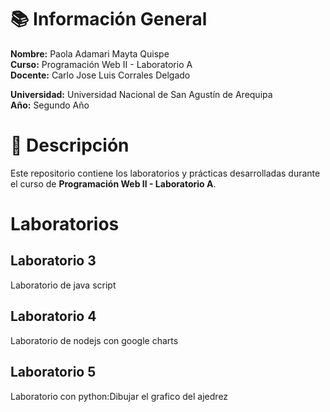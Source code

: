 # 📚 Información General
**Nombre:** Paola Adamari Mayta Quispe  
**Curso:** Programación Web II - Laboratorio A  
**Docente:** Carlo Jose Luis Corrales Delgado

**Universidad:** Universidad Nacional de San Agustín de Arequipa  
**Año:** Segundo Año  

# 📂 Descripción
Este repositorio contiene los laboratorios y prácticas desarrolladas durante el curso de **Programación Web II - Laboratorio A**.  
# Laboratorios
## Laboratorio 3 
  Laboratorio de java script 
## Laboratorio 4
  Laboratorio de nodejs con google charts
## Laboratorio 5
  Laboratorio con python:Dibujar el grafico del ajedrez 


